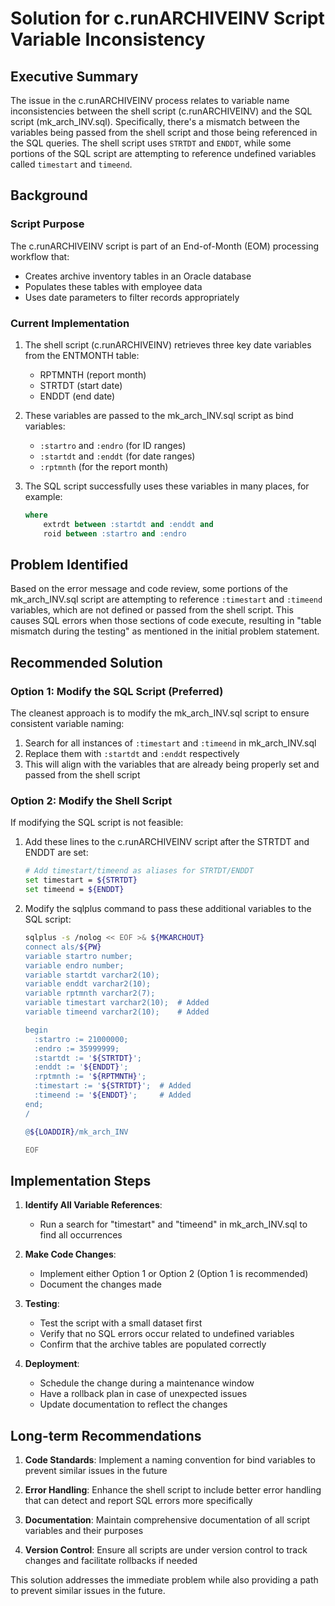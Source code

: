 # Solution for c.runARCHIVEINV Script Variable Inconsistency

## Executive Summary
The issue in the c.runARCHIVEINV process relates to variable name inconsistencies between the shell script (c.runARCHIVEINV) and the SQL script (mk_arch_INV.sql). Specifically, there's a mismatch between the variables being passed from the shell script and those being referenced in the SQL queries. The shell script uses `STRTDT` and `ENDDT`, while some portions of the SQL script are attempting to reference undefined variables called `timestart` and `timeend`.

## Background

### Script Purpose
The c.runARCHIVEINV script is part of an End-of-Month (EOM) processing workflow that:
- Creates archive inventory tables in an Oracle database
- Populates these tables with employee data
- Uses date parameters to filter records appropriately

### Current Implementation
1. The shell script (c.runARCHIVEINV) retrieves three key date variables from the ENTMONTH table:
   - RPTMNTH (report month)
   - STRTDT (start date)
   - ENDDT (end date)

2. These variables are passed to the mk_arch_INV.sql script as bind variables:
   - `:startro` and `:endro` (for ID ranges)
   - `:startdt` and `:enddt` (for date ranges)
   - `:rptmnth` (for the report month)

3. The SQL script successfully uses these variables in many places, for example:
   ```sql
   where
       extrdt between :startdt and :enddt and
       roid between :startro and :endro
   ```

## Problem Identified
Based on the error message and code review, some portions of the mk_arch_INV.sql script are attempting to reference `:timestart` and `:timeend` variables, which are not defined or passed from the shell script. This causes SQL errors when those sections of code execute, resulting in "table mismatch during the testing" as mentioned in the initial problem statement.

## Recommended Solution

### Option 1: Modify the SQL Script (Preferred)
The cleanest approach is to modify the mk_arch_INV.sql script to ensure consistent variable naming:

1. Search for all instances of `:timestart` and `:timeend` in mk_arch_INV.sql
2. Replace them with `:startdt` and `:enddt` respectively
3. This will align with the variables that are already being properly set and passed from the shell script

### Option 2: Modify the Shell Script
If modifying the SQL script is not feasible:

1. Add these lines to the c.runARCHIVEINV script after the STRTDT and ENDDT are set:
   ```bash
   # Add timestart/timeend as aliases for STRTDT/ENDDT
   set timestart = ${STRTDT}
   set timeend = ${ENDDT}
   ```

2. Modify the sqlplus command to pass these additional variables to the SQL script:
   ```bash
   sqlplus -s /nolog << EOF >& ${MKARCHOUT}
   connect als/${PW}
   variable startro number;
   variable endro number;
   variable startdt varchar2(10);
   variable enddt varchar2(10);
   variable rptmnth varchar2(7);
   variable timestart varchar2(10);  # Added
   variable timeend varchar2(10);    # Added
   
   begin
     :startro := 21000000;
     :endro := 35999999;
     :startdt := '${STRTDT}';
     :enddt := '${ENDDT}';
     :rptmnth := '${RPTMNTH}';
     :timestart := '${STRTDT}';  # Added
     :timeend := '${ENDDT}';     # Added
   end;
   /
   
   @${LOADDIR}/mk_arch_INV
   
   EOF
   ```

## Implementation Steps

1. **Identify All Variable References**: 
   - Run a search for "timestart" and "timeend" in mk_arch_INV.sql to find all occurrences

2. **Make Code Changes**:
   - Implement either Option 1 or Option 2 (Option 1 is recommended)
   - Document the changes made

3. **Testing**:
   - Test the script with a small dataset first
   - Verify that no SQL errors occur related to undefined variables
   - Confirm that the archive tables are populated correctly

4. **Deployment**:
   - Schedule the change during a maintenance window
   - Have a rollback plan in case of unexpected issues
   - Update documentation to reflect the changes

## Long-term Recommendations

1. **Code Standards**: Implement a naming convention for bind variables to prevent similar issues in the future

2. **Error Handling**: Enhance the shell script to include better error handling that can detect and report SQL errors more specifically

3. **Documentation**: Maintain comprehensive documentation of all script variables and their purposes

4. **Version Control**: Ensure all scripts are under version control to track changes and facilitate rollbacks if needed

This solution addresses the immediate problem while also providing a path to prevent similar issues in the future.
